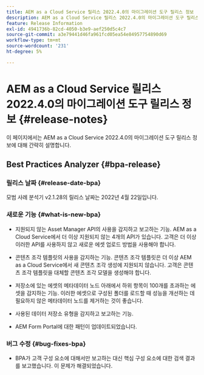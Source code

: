 ```yaml
---
title: AEM as a Cloud Service 릴리스 2022.4.0의 마이그레이션 도구 릴리스 정보
description: AEM as a Cloud Service 릴리스 2022.4.0의 마이그레이션 도구 릴리스 정보
feature: Release Information
exl-id: 4941736b-82cd-4050-b3e9-aef250d5c4c7
source-git-commit: a3e79441d46fa961fcd05ea54e84957754890d69
workflow-type: tm+mt
source-wordcount: '231'
ht-degree: 5%

---
```


# AEM as a Cloud Service 릴리스 2022.4.0의 마이그레이션 도구 릴리스 정보 {#release-notes}

이 페이지에서는 AEM as a Cloud Service 2022.4.0의 마이그레이션 도구 릴리스 정보에 대해 간략히 설명합니다.

## Best Practices Analyzer {#bpa-release}

### 릴리스 날짜 {#release-date-bpa}

모범 사례 분석기 v2.1.28의 릴리스 날짜는 2022년 4월 22일입니다.

### 새로운 기능 {#what-is-new-bpa}

* 지원되지 않는 Asset Manager API의 사용을 감지하고 보고하는 기능. AEM as a Cloud Service에서 더 이상 지원되지 않는 4개의 API가 있습니다. 고객은 더 이상 이러한 API를 사용하지 않고 새로운 에셋 업로드 방법을 사용해야 합니다.

* 콘텐츠 조각 템플릿의 사용을 감지하는 기능. 콘텐츠 조각 템플릿은 더 이상 AEM as a Cloud Service에서 새 콘텐츠 조각 생성에 지원되지 않습니다. 고객은 콘텐츠 조각 템플릿을 대체할 콘텐츠 조각 모델을 생성해야 합니다.

* 저장소에 있는 에셋의 메타데이터 노드 아래에서 하위 항목이 100개를 초과하는 에셋을 감지하는 기능. 이러한 에셋으로 구성된 폴더를 로드할 때 성능을 개선하는 데 필요하지 않은 메타데이터 노드를 제거하는 것이 좋습니다.

* 사용된 데이터 저장소 유형을 감지하고 보고하는 기능.

* AEM Form Portal에 대한 패턴이 업데이트되었습니다.

### 버그 수정 {#bug-fixes-bpa}

* BPA가 고객 구성 요소에 대해서만 보고하는 대신 핵심 구성 요소에 대한 검색 결과를 보고했습니다. 이 문제가 해결되었습니다.
